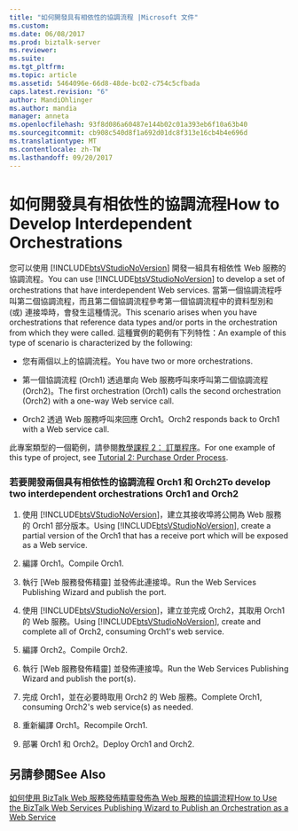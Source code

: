 ```yaml
---
title: "如何開發具有相依性的協調流程 |Microsoft 文件"
ms.custom: 
ms.date: 06/08/2017
ms.prod: biztalk-server
ms.reviewer: 
ms.suite: 
ms.tgt_pltfrm: 
ms.topic: article
ms.assetid: 5464096e-66d8-48de-bc02-c754c5cfbada
caps.latest.revision: "6"
author: MandiOhlinger
ms.author: mandia
manager: anneta
ms.openlocfilehash: 93f8d086a60487e144b02c01a393eb6f10a63b40
ms.sourcegitcommit: cb908c540d8f1a692d01dc8f313e16cb4b4e696d
ms.translationtype: MT
ms.contentlocale: zh-TW
ms.lasthandoff: 09/20/2017
---
```

# <a name="how-to-develop-interdependent-orchestrations"></a><span data-ttu-id="5341c-102">如何開發具有相依性的協調流程</span><span class="sxs-lookup"><span data-stu-id="5341c-102">How to Develop Interdependent Orchestrations</span></span>
<span data-ttu-id="5341c-103">您可以使用 [!INCLUDE[btsVStudioNoVersion](../includes/btsvstudionoversion-md.md)] 開發一組具有相依性 Web 服務的協調流程。</span><span class="sxs-lookup"><span data-stu-id="5341c-103">You can use [!INCLUDE[btsVStudioNoVersion](../includes/btsvstudionoversion-md.md)] to develop a set of orchestrations that have interdependent Web services.</span></span> <span data-ttu-id="5341c-104">當第一個協調流程呼叫第二個協調流程，而且第二個協調流程參考第一個協調流程中的資料型別和 (或) 連接埠時，會發生這種情況。</span><span class="sxs-lookup"><span data-stu-id="5341c-104">This scenario arises when you have orchestrations that reference data types and/or ports in the orchestration from which they were called.</span></span> <span data-ttu-id="5341c-105">這種實例的範例有下列特性：</span><span class="sxs-lookup"><span data-stu-id="5341c-105">An example of this type of scenario is characterized by the following:</span></span>  
  
-   <span data-ttu-id="5341c-106">您有兩個以上的協調流程。</span><span class="sxs-lookup"><span data-stu-id="5341c-106">You have two or more orchestrations.</span></span>  
  
-   <span data-ttu-id="5341c-107">第一個協調流程 (Orch1) 透過單向 Web 服務呼叫來呼叫第二個協調流程 (Orch2)。</span><span class="sxs-lookup"><span data-stu-id="5341c-107">The first orchestration (Orch1) calls the second orchestration (Orch2) with a one-way Web service call.</span></span>  
  
-   <span data-ttu-id="5341c-108">Orch2 透過 Web 服務呼叫來回應 Orch1。</span><span class="sxs-lookup"><span data-stu-id="5341c-108">Orch2 responds back to Orch1 with a Web service call.</span></span>  
  
 <span data-ttu-id="5341c-109">此專案類型的一個範例，請參閱[教學課程 2： 訂單程序](http://msdn.microsoft.com/library/a324ef1b-39b3-49ab-9719-a13f526cb467)。</span><span class="sxs-lookup"><span data-stu-id="5341c-109">For one example of this type of project, see [Tutorial 2: Purchase Order Process](http://msdn.microsoft.com/library/a324ef1b-39b3-49ab-9719-a13f526cb467).</span></span>  
  
### <a name="to-develop-two-interdependent-orchestrations-orch1-and-orch2"></a><span data-ttu-id="5341c-110">若要開發兩個具有相依性的協調流程 Orch1 和 Orch2</span><span class="sxs-lookup"><span data-stu-id="5341c-110">To develop two interdependent orchestrations Orch1 and Orch2</span></span>  
  
1.  <span data-ttu-id="5341c-111">使用 [!INCLUDE[btsVStudioNoVersion](../includes/btsvstudionoversion-md.md)]，建立其接收埠將公開為 Web 服務的 Orch1 部分版本。</span><span class="sxs-lookup"><span data-stu-id="5341c-111">Using [!INCLUDE[btsVStudioNoVersion](../includes/btsvstudionoversion-md.md)], create a partial version of the Orch1 that has a receive port which will be exposed as a Web service.</span></span>  
  
2.  <span data-ttu-id="5341c-112">編譯 Orch1。</span><span class="sxs-lookup"><span data-stu-id="5341c-112">Compile Orch1.</span></span>  
  
3.  <span data-ttu-id="5341c-113">執行 [Web 服務發佈精靈] 並發佈此連接埠。</span><span class="sxs-lookup"><span data-stu-id="5341c-113">Run the Web Services Publishing Wizard and publish the port.</span></span>  
  
4.  <span data-ttu-id="5341c-114">使用 [!INCLUDE[btsVStudioNoVersion](../includes/btsvstudionoversion-md.md)]，建立並完成 Orch2，其取用 Orch1 的 Web 服務。</span><span class="sxs-lookup"><span data-stu-id="5341c-114">Using [!INCLUDE[btsVStudioNoVersion](../includes/btsvstudionoversion-md.md)], create and complete all of Orch2, consuming Orch1's web service.</span></span>  
  
5.  <span data-ttu-id="5341c-115">編譯 Orch2。</span><span class="sxs-lookup"><span data-stu-id="5341c-115">Compile Orch2.</span></span>  
  
6.  <span data-ttu-id="5341c-116">執行 [Web 服務發佈精靈] 並發佈連接埠。</span><span class="sxs-lookup"><span data-stu-id="5341c-116">Run the Web Services Publishing Wizard and publish the port(s).</span></span>  
  
7.  <span data-ttu-id="5341c-117">完成 Orch1，並在必要時取用 Orch2 的 Web 服務。</span><span class="sxs-lookup"><span data-stu-id="5341c-117">Complete Orch1, consuming Orch2's web service(s) as needed.</span></span>  
  
8.  <span data-ttu-id="5341c-118">重新編譯 Orch1。</span><span class="sxs-lookup"><span data-stu-id="5341c-118">Recompile Orch1.</span></span>  
  
9. <span data-ttu-id="5341c-119">部署 Orch1 和 Orch2。</span><span class="sxs-lookup"><span data-stu-id="5341c-119">Deploy Orch1 and Orch2.</span></span>  
  
## <a name="see-also"></a><span data-ttu-id="5341c-120">另請參閱</span><span class="sxs-lookup"><span data-stu-id="5341c-120">See Also</span></span>  
 [<span data-ttu-id="5341c-121">如何使用 BizTalk Web 服務發佈精靈發佈為 Web 服務的協調流程</span><span class="sxs-lookup"><span data-stu-id="5341c-121">How to Use the BizTalk Web Services Publishing Wizard to Publish an Orchestration as a Web Service</span></span>](../core/publish-orchestration-as-web-service--biztalk-web-services-publishing-wizard.md)